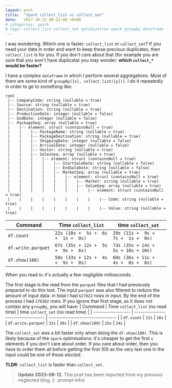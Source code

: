 ```yaml
---
layout: post
title:  "Spark collect_list vs collect_set"
date:   2017-10-23 08:22:00 +0200
# categories: spark
# tags: collect_list collect_set optimization spark groupby dataframe
---
```


I was wondering. Which one is faster: `collect_list` or `collect_set`? If you need your data in order and want to keep those precious duplicates, then `collect_list` is for you. If you don't care about that (for example you are sure that you won't have duplicata) you may wonder: **which `collect_*` would be faster?**

I have a complex `dataframe` in which I perform several aggregations. Most of them are some kind of `groupBy([x], collect_list([y]))`. I do it repeatedly in order to ge to something like:

```
root
 |-- CompanyCode: string (nullable = true)
 |-- Source: string (nullable = true)
 |-- Destination: string (nullable = true)
 |-- ProductionDate: integer (nullable = false)
 |-- EndDate: integer (nullable = false)
 |-- PackageSeq: array (nullable = true)
 |    |-- element: struct (containsNull = true)
 |    |    |-- PackageName: string (nullable = true)
 |    |    |-- PackageDestination: string (nullable = true)
 |    |    |-- ShippingDate: integer (nullable = false)
 |    |    |-- ArrivalDate: integer (nullable = false)
 |    |    |-- Vector: string (nullable = true)
 |    |    |-- SalesSeq: array (nullable = true)
 |    |    |    |-- element: struct (containsNull = true)
 |    |    |    |    |-- StartSaleDate: string (nullable = false)
 |    |    |    |    |-- EndSaleDate: string (nullable = false)
 |    |    |    |    |-- MarketSeq: array (nullable = true)
 |    |    |    |    |    |-- element: struct (containsNull = true)
 |    |    |    |    |    |    |-- Market: string (nullable = true)
 |    |    |    |    |    |    |-- ValueSeq: array (nullable = true)
 |    |    |    |    |    |    |    |-- element: struct (containsNull = true)
 |    |    |    |    |    |    |    |    |-- Code: string (nullable = true)
 |    |    |    |    |    |    |    |    |-- Value: string (nullable = true)
```

| Command            | Time `collect_list`                 | time `collect_set`                  |
| ------------------ | ----------------------------------- | ----------------------------------- |
| `df.count`         | `22s (10s +  5s +  6s +  1s +  0s)` | `29s (11s +  9s +  7s +  1s +  0s)` |
| `df.write.parquet` | `67s (35s + 12s +  5s +  9s +  6s)` | `73s (35s + 14s +  5s + 10s + 10s)` |
| `df.show(100)`     | `58s (33s + 12s +  4s +  9s +  0s)` | `60s (36s + 11s +  4s +  8s +  0s)` |

When you read `0s` it's actually a few negligible milliseconds.

The first stage is the read from the `parquet` files that I had previously prepared to do this test. The input `parquet` was also filtered to reduce the amount of input data: in total I had `627022` rows in input. By the end of the process I had `176382` rows. If you ignore that first stage, as it does not contain any `groupBy`, you will have:
| Command            | Time `collect_list` (no read time) | time `collect_set` (no read time) |
| ------------------ | ---------------------------------- | --------------------------------- |
| `df.count`         | `12s`                              | `18s`                             |
| `df.write.parquet` | `32s`                              | `38s`                             |
| `df.show(100)`     | `25s`                              | `24s`                             |

The `collect_set` was a bit faster only when doing the `df.show(100)`. This is likely because of the `spark` optimisations: it's cheaper to get the first `x` elements if you don't care about order. If you care about order, then you have to order them all before getting the first 100 as the very last one in the input could be one of those *elected*.

**TLDR**: `collect_list` is faster than `collect_set`.

> **Update 2023-08-12**. This post has been imported from my previous neglected blog.
{: .prompt-info}
